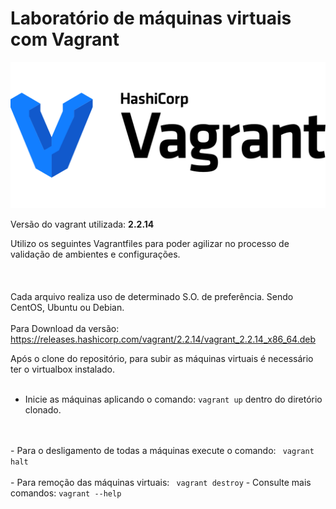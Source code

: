 # Laboratório de máquinas virtuais com Vagrant


![Vagrant Image!](./vagrant.png)

Versão do vagrant utilizada: **2.2.14**

Utilizo os seguintes Vagrantfiles para poder agilizar no processo de validação de ambientes e configurações.
<br>
<br>
<br>
<br>
Cada arquivo realiza uso de determinado S.O. de preferência. Sendo CentOS, Ubuntu ou Debian.
<br>
<br>
Para Download da versão: https://releases.hashicorp.com/vagrant/2.2.14/vagrant_2.2.14_x86_64.deb

Após o clone do repositório, para subir as máquinas virtuais é necessário ter o virtualbox instalado.
<br>
<br>
- Inicie as máquinas aplicando o comando: <code>vagrant up</code> dentro do diretório clonado.
<br>
<br>
- Para o desligamento de todas a máquinas execute o comando: <code> vagrant halt</code>
<br>
<br>
- Para remoção das máquinas virtuais: <code> vagrant destroy</code>
- Consulte mais comandos: <code>vagrant --help</code>
